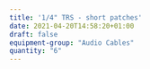 ```yaml
---
title: '1/4" TRS - short patches'
date: 2021-04-20T14:58:20+01:00
draft: false
equipment-group: "Audio Cables"
quantity: "6"
---
```





